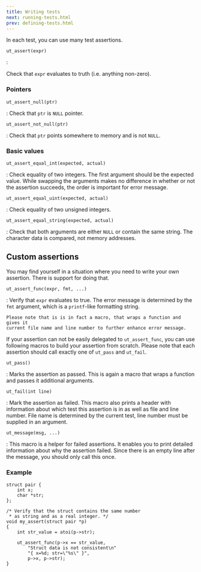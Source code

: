 ```yaml
---
title: Writing tests
next: running-tests.html
prev: defining-tests.html
---
```


In each test, you can use many test assertions.

`ut_assert(expr)`

:   <p>Check that `expr` evaluates to truth (i.e. anything non-zero).</p>


### Pointers

`ut_assert_null(ptr)`

:   Check that `ptr` is `NULL` pointer.

`ut_assert_not_null(ptr)`

:   Check that `ptr` points somewhere to memory and is not `NULL`.


### Basic values

`ut_assert_equal_int(expected, actual)`

:   Check equality of two integers. The first argument should be the expected
    value. While swapping the arguments makes no difference in whether or not
    the assertion succeeds, the order is important for error message.

`ut_assert_equal_uint(expected, actual)`

:   Check equality of two unsigned integers.

`ut_assert_equal_string(expected, actual)`

:   Check that both arguments are either `NULL` or contain the same string.
    The character data is compared, not memory addresses.


## Custom assertions

You may find yourself in a situation where you need to write your own
assertion. There is support for doing that.

`ut_assert_func(expr, fmt, ...)`

:   Verify that `expr` evaluates to true. The error message is determined by
    the `fmt` argument, which is a `printf`-like formatting string.

    Please note that is is in fact a macro, that wraps a function and gives it
    current file name and line number to further enhance error message.


If your assertion can not be easily delegated to `ut_assert_func`, you can use
following macros to build your assertion from scratch. Please note that each
assertion should call exactly one of `ut_pass` and `ut_fail`.

`ut_pass()`

:   Marks the assertion as passed. This is again a macro that wraps a function
    and passes it additional arguments.

`ut_fail(int line)`

:   Mark the assertion as failed. This macro also prints a header with
    information about which test this assertion is in as well as file and line
    number. File name is determined by the current test, line number must be
    supplied in an argument.

`ut_message(msg, ...)`

:   This macro is a helper for failed assertions. It enables you to print
    detailed information about why the assertion failed. Since there is an
    empty line after the message, you should only call this once.


### Example

~~~~~~~~~~~~~~~~~~~~~~~~~~~~~~~~~~~~~~~~~~~~~~~~~~~~~~~~~~~~~~~~ {.C}
struct pair {
    int x;
    char *str;
};

/* Verify that the struct contains the same number
 * as string and as a real integer. */
void my_assert(struct pair *p)
{
    int str_value = atoi(p->str);

    ut_assert_func(p->x == str_value,
        "Struct data is not consistent\n"
        "{ x=%d; str=\"%s\" }",
        p->x, p->str);
}
~~~~~~~~~~~~~~~~~~~~~~~~~~~~~~~~~~~~~~~~~~~~~~~~~~~~~~~~~~~~~~~~~~~~~
